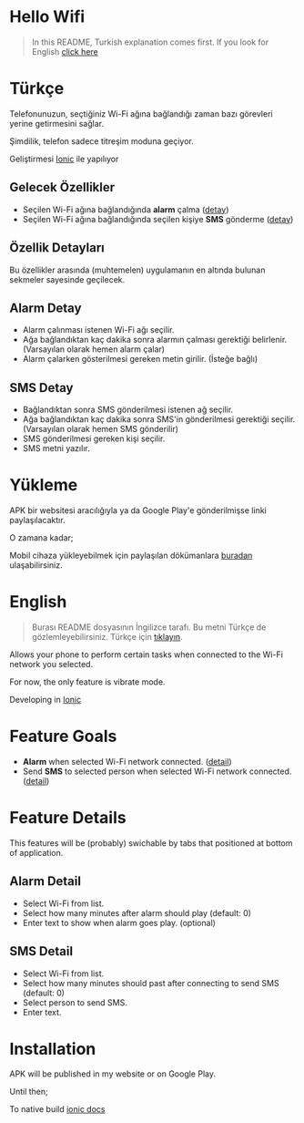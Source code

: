# Hello Wifi
>In this README, Turkish explanation comes first. If you look for English [click here](#english)

# Türkçe

Telefonunuzun, seçtiğiniz Wi-Fi ağına bağlandığı zaman bazı görevleri yerine getirmesini sağlar. 

Şimdilik, telefon sadece titreşim moduna geçiyor.

Geliştirmesi [Ionic](https://ionicframework.com) ile yapılıyor

## Gelecek Özellikler

* Seçilen Wi-Fi ağına bağlandığında __alarm__ çalma ([detay](#alarm-detay))
* Seçilen Wi-Fi ağına bağlandığında seçilen kişiye __SMS__ gönderme ([detay](#sms-detay))

## Özellik Detayları

Bu özellikler arasında (muhtemelen) uygulamanın en altında bulunan sekmeler sayesinde geçilecek. 

## Alarm Detay
* Alarm çalınması istenen Wi-Fi ağı seçilir.
* Ağa bağlandıktan kaç dakika sonra alarmın çalması gerektiği belirlenir. (Varsayılan olarak hemen alarm çalar)
* Alarm çalarken gösterilmesi gereken metin girilir. (İsteğe bağlı)

## SMS Detay
* Bağlandıktan sonra SMS gönderilmesi istenen ağ seçilir.
* Ağa bağlandıktan kaç dakika sonra SMS'in gönderilmesi gerektiği seçilir. (Varsayılan olarak hemen SMS gönderilir)
* SMS gönderilmesi gereken kişi seçilir.
* SMS metni yazılır.

# Yükleme
APK bir websitesi aracılığıyla ya da Google Play'e gönderilmişse linki paylaşılacaktır.

O zamana kadar;

Mobil cihaza yükleyebilmek için paylaşılan dökümanlara [buradan](https://ionicframework.com/docs/developing/previewing) ulaşabilirsiniz.


# English

> Burası README dosyasının İngilizce tarafı. Bu metni Türkçe de gözlemleyebilirsiniz. Türkçe için [tıklayın](#türkçe).

Allows your phone to perform certain tasks when connected to the Wi-Fi network you selected.

For now, the only feature is vibrate mode.

Developing in [Ionic](https://ionicframework.com)

# Feature Goals

* __Alarm__ when selected Wi-Fi network connected. ([detail](#alarm-detail))
* Send __SMS__ to selected person when selected Wi-Fi network connected. ([detail](#sms-detail))

# Feature Details
This features will be (probably) swichable by tabs that positioned at bottom of application.

## Alarm Detail

* Select Wi-Fi from list.
* Select how many minutes after alarm should play (default: 0)
* Enter text to show when alarm goes play. (optional)

## SMS Detail

* Select Wi-Fi from list.
* Select how many minutes should past after connecting to send SMS (default: 0)
* Select person to send SMS.
* Enter text.

# Installation

APK will be published in my website or on Google Play. 

Until then;

To native build [ionic docs](https://ionicframework.com/docs/developing/previewing)
